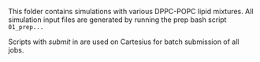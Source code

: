 This folder contains simulations with various DPPC-POPC lipid mixtures. 
All simulation input files are generated by running the prep bash script `01_prep...`

Scripts with *submit* in are used on Cartesius for batch submission of all jobs. 
